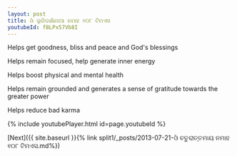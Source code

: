 ```yaml
---
layout: post
title: ଓଁ ଭୂରିଦାକ୍ଷିଣାଆ ନମାହ ୧୦୮ ଟିମଏସ
youtubeId: f8LPx57Vb8I
---
```

 
 
Helps get goodness, bliss and peace and God's blessings
 
Helps remain focused, help generate inner energy 
 
Helps boost physical and mental health 
 
Helps remain grounded and generates a sense of gratitude towards the greater power 
 
Helps reduce bad karma
 
 
 
 


{% include youtubePlayer.html id=page.youtubeId %}
 
[Next]({{ site.baseurl }}{% link  split1/_posts/2013-07-21-ଓଁ ଚତୁରାତ୍ତମାୟ ନମାହ ୧୦୮ ଟିମଏସ.md%})
 
